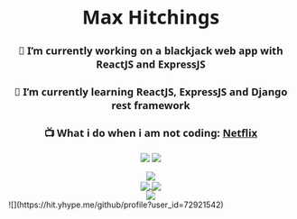 <h1 align="center" style="font: 800 34px 'Segoe UI', Ubuntu, Sans-Serif">
  Max Hitchings
</h1>
<h3 align="center" style="font: 800 18px 'Segoe UI', Ubuntu, Sans-Serif">
  🔭 I’m currently working on a blackjack web app with ReactJS and ExpressJS
</h3>
<h3 align="center" style="font: 800 18px 'Segoe UI', Ubuntu, Sans-Serif">
  🌱 I’m currently learning ReactJS, ExpressJS and Django rest framework
</h3>
<h3 align="center" style="font: 800 18px 'Segoe UI', Ubuntu, Sans-Serif">
  📺 What i do when i am not coding:
  <a
    href="https://github.com/Max-Hitchings/Max-Hitchings/blob/main/Netflix.csv"
    target="_blank"
     rel="noopener"
    >Netflix</a
  >
</h3>
<p align=center>
  <img src="https://img.shields.io/static/v1?style=for-the-badge&logo=gmail&label=Email&message=max.hitchings@gmail.com&color=red"></img>
  <img src="https://img.shields.io/static/v1?style=for-the-badge&logo=discord&label=Discord&message=GK%238652&color=7289DA"></img>
  
</p>
<div align="center">
  <a href="https://github.com/Max-Hitchings">
    <img
    align="center"
    src="https://github-readme-stats.vercel.app/api/?username=Max-Hitchings&theme=tokyonight"
    />
  </a>
</div>
<div align="center">
  <a href="https://github.com/Max-Hitchings/sorting_algorithm_visualizer" target="_blank" rel="noopener">
    <img
      align="center"
      src="https://github-readme-stats.vercel.app/api/pin/?username=Max-Hitchings&repo=sorting_algorithm_visualizer&theme=tokyonight"
    />
  </a>
  <a href="https://github.com/Max-Hitchings/caesar-cipher-school-project" target="_blank" rel="noopener">
    <img
      align="center"
      src="https://github-readme-stats.vercel.app/api/pin/?username=Max-Hitchings&repo=caesar-cipher-school-project&theme=tokyonight"
    />
  </a>
</div>
<div align="center">
  <a href="https://github.com/Max-Hitchings/Blackjack-Web-App" target="_blank" rel="noopener">
    <img
      align="center"
      src="https://github-readme-stats.vercel.app/api/pin/?username=Max-Hitchings&repo=Blackjack-Web-App&theme=tokyonight"
    />
  </a>
</div>
![](https://hit.yhype.me/github/profile?user_id=72921542)
